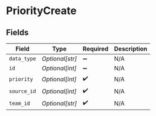 # PriorityCreate


## Fields

| Field              | Type               | Required           | Description        |
| ------------------ | ------------------ | ------------------ | ------------------ |
| `data_type`        | *Optional[str]*    | :heavy_minus_sign: | N/A                |
| `id`               | *Optional[int]*    | :heavy_minus_sign: | N/A                |
| `priority`         | *Optional[int]*    | :heavy_check_mark: | N/A                |
| `source_id`        | *Optional[int]*    | :heavy_check_mark: | N/A                |
| `team_id`          | *Optional[str]*    | :heavy_check_mark: | N/A                |